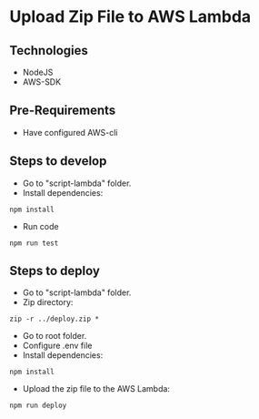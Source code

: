 # Upload Zip File to AWS Lambda

## Technologies

- NodeJS
- AWS-SDK

## Pre-Requirements

- Have configured AWS-cli

## Steps to develop

- Go to "script-lambda" folder.
- Install dependencies:

```
npm install
```

- Run code

```
npm run test
```

## Steps to deploy

- Go to "script-lambda" folder.
- Zip directory:

```
zip -r ../deploy.zip *
```

- Go to root folder.
- Configure .env file
- Install dependencies:

```
npm install
```

- Upload the zip file to the AWS Lambda:

```
npm run deploy
```
